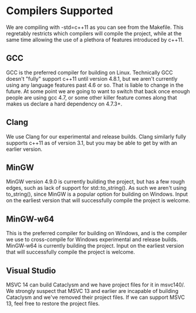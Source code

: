 # Compilers Supported

We are compiling with -std=c++11 as you can see from the Makefile.
This regretably restricts which compilers will compile the project, while at the same time allowing the use of a plethora of features introduced by c++11.

## GCC

GCC is the preferred compiler for building on Linux.
Technically GCC doesn't "fully" support c++11 until version 4.8.1, but we aren't currently using any language features past 4.6 or so.  That is liable to change in the future.
At some point we are going to want to switch that back once enough people are using gcc 4.7, or some other killer feature comes along that makes us declare a hard dependency on 4.7.3+.

## Clang

We use Clang for our experimental and release builds.
Clang similarly fully supports c++11 as of version 3.1, but you may be able to get by with an earlier version.

## MinGW

MinGW version 4.9.0 is currently building the project, but has a few rough edges, such as lack of support for std::to_string().  As such we aren't using to_string(), since MinGW is a popular option for building on Windows.  Input on the earliest version that will successfully compile the project is welcome.

## MinGW-w64

This is the preferred compiler for building on Windows, and is the compiler we use to cross-compile for Windows experimental and release builds.
MinGW-w64 is currently building the project.  Input on the earliest version that will successfully compile the project is welcome.

## Visual Studio

MSVC 14 can build Cataclysm and we have project files for it in msvc140/.  We strongly suspect that MSVC 13 and earlier are incapable of building Cataclysm and we've removed their project files.  If we can support MSVC 13, feel free to restore the project files.
